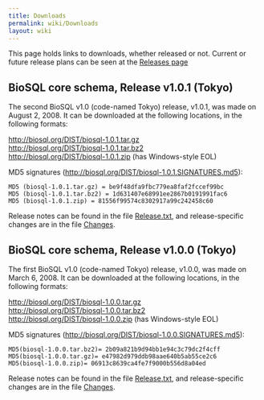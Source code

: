 ```yaml
---
title: Downloads
permalink: wiki/Downloads
layout: wiki
---
```


This page holds links to downloads, whether released or not. Current or
future release plans can be seen at the [Releases
page](Releases "wikilink")

BioSQL core schema, Release v1.0.1 (Tokyo)
------------------------------------------

The second BioSQL v1.0 (code-named Tokyo) release, v1.0.1, was made on
August 2, 2008. It can be downloaded at the following locations, in the
following formats:

<http://biosql.org/DIST/biosql-1.0.1.tar.gz>  
<http://biosql.org/DIST/biosql-1.0.1.tar.bz2>  
<http://biosql.org/DIST/biosql-1.0.1.zip> (has Windows-style EOL)

MD5 signatures (http://biosql.org/DIST/biosql-1.0.1.SIGNATURES.md5):

`MD5 (biosql-1.0.1.tar.gz) = be9f48dfa9fbc779ea8faf2fccef99bc`  
`MD5 (biosql-1.0.1.tar.bz2) = 1d631407e68991ee2867b0191991fac6`  
`MD5 (biosql-1.0.1.zip) = 81556f99574c8302917a99c242458c60`

Release notes can be found in the file
[Release.txt](http://code.open-bio.org/svnweb/index.cgi/biosql/view/biosql-schema/tags/biosql-release-1-0-1/Release.txt),
and release-specific changes are in the file
[Changes](http://code.open-bio.org/svnweb/index.cgi/biosql/view/biosql-schema/tags/biosql-release-1-0-1/Changes).

BioSQL core schema, Release v1.0.0 (Tokyo)
------------------------------------------

The first BioSQL v1.0 (code-named Tokyo) release, v1.0.0, was made on
March 6, 2008. It can be downloaded at the following locations, in the
following formats:

<http://biosql.org/DIST/biosql-1.0.0.tar.gz>  
<http://biosql.org/DIST/biosql-1.0.0.tar.bz2>  
<http://biosql.org/DIST/biosql-1.0.0.zip> (has Windows-style EOL)

MD5 signatures (http://biosql.org/DIST/biosql-1.0.0.SIGNATURES.md5):

`MD5(biosql-1.0.0.tar.bz2)= 2b09a821b9d94bb1e94c3c79dc2f4cff`  
`MD5(biosql-1.0.0.tar.gz)= e47982d979ddb98aae640b5ab55ce2c6`  
`MD5(biosql-1.0.0.zip)= 06913c8639ca4fe7f9000b556d8a04ed`

Release notes can be found in the file
[Release.txt](http://code.open-bio.org/svnweb/index.cgi/biosql/view/biosql-schema/tags/biosql-release-1-0-0/Release.txt),
and release-specific changes are in the file
[Changes](http://code.open-bio.org/svnweb/index.cgi/biosql/view/biosql-schema/tags/biosql-release-1-0-0/Changes).
